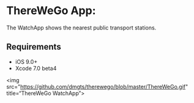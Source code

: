 ThereWeGo App:
=========
The WatchApp shows the nearest public transport stations.

## Requirements

- iOS 9.0+
- Xcode 7.0 beta4

<img src="https://github.com/dmgts/therewego/blob/master/ThereWeGo.gif" title=“ThereWeGo WatchApp”>